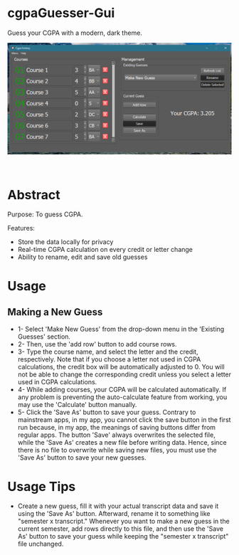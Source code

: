 # cgpaGuesser-Gui
Guess your CGPA with a modern, dark theme.

<div align="center">
<img src="https://github.com/Mehmet-Emre-Dogan/cgpaGuesser-Gui/blob/main/cgpaGuesser.png"> </img>
</p> <br> </p>
</div>

# Abstract
Purpose: To guess CGPA.

Features:
-	Store the data locally for privacy
-	Real-time CGPA calculation on every credit or letter change
-	Ability to rename, edit and save old guesses

# Usage
## Making a New Guess
- 1- Select 'Make New Guess' from the drop-down menu in the 'Existing Guesses' section.
- 2- Then, use the 'add row' button to add course rows.
- 3- Type the course name, and select the letter and the credit, respectively. Note that if you choose a letter not used in CGPA calculations, the credit box will be automatically adjusted to 0. You will not be able to change the corresponding credit unless you select a letter used in CGPA calculations.
- 4- While adding courses, your CGPA will be calculated automatically. If any problem is preventing the auto-calculate feature from working, you may use the 'Calculate' button manually.
- 5- Click the 'Save As' button to save your guess. Contrary to mainstream apps, in my app, you cannot click the save button in the first run because, in my app, the meanings of saving buttons differ from regular apps. The button 'Save' always overwrites the selected file, while the 'Save As' creates a new file before writing data. Hence, since there is no file to overwrite while saving new files, you must use the 'Save As' button to save your new guesses.
# Usage Tips
- Create a new guess, fill it with your actual transcript data and save it using the 'Save As' button. Afterward, rename it to something like "semester x transcript." Whenever you want to make a new guess in the current semester, add rows directly to this file, and then use the 'Save As' button to save your guess while keeping the "semester x transcript" file unchanged.
